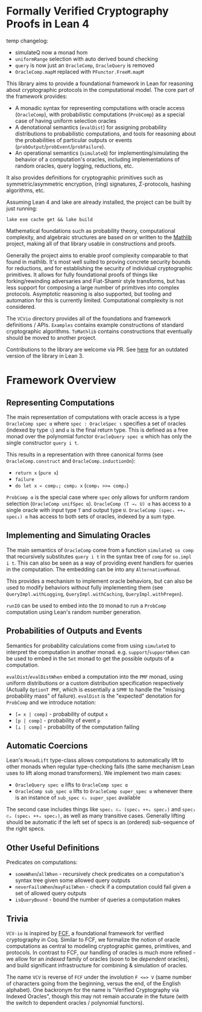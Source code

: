 # Formally Verified Cryptography Proofs in Lean 4

temp changelog:
  - simulateQ now a monad hom
  - `uniformRange` selection with auto derived bound checking
  - `query` is now just an `OracleComp`, `OracleQuery` is removed
  - `OracleComp.mapM` replaced with `PFunctor.FreeM.mapM`

This library aims to provide a foundational framework in Lean for reasoning about cryptographic protocols in the computational model. The core part of the framework provides:

* A monadic syntax for representing computations with oracle access (`OracleComp`), with probabilistic computations (`ProbComp`) as a special case of having uniform selection oracles
* A denotational semantics (`evalDist`) for assigning probability distributions to probabilistic computations, and tools for reasoning about the probabilities of particular outputs or events (`probOutput`/`probEvent`/`probFailure`).
* An operational semantics (`simulateQ`) for implementing/simulating the behavior of a computation's oracles, including implementations of random oracles, query logging, reductions, etc.

It also provides definitions for cryptographic primitives such as symmetric/asymmetric encryption, (ring) signatures, $\Sigma$-protocols, hashing algorithms, etc.

Assuming Lean 4 and lake are already installed, the project can be built by just running:

```
lake exe cache get && lake build
```

Mathematical foundations such as probability theory, computational complexity, and algebraic structures are based on or written to the [Mathlib](https://github.com/leanprover-community/mathlib4) project, making all of that library usable in constructions and proofs.

Generally the project aims to enable proof complexity comparable to that found in mathlib.
It's most well suited to proving concrete security bounds for reductions, and for establishing the security of individual cryptographic primitives.
It allows for fully foundational proofs of things like forking/rewinding adversaries and Fiat-Shamir style transforms, but has less support for composing a large number of primitives into complex protocols.
Asymptotic reasoning is also supported, but tooling and automation for this is currently limited.
Computational complexity is not considered.

The `VCVio` directory provides all of the foundations and framework definitions / APIs.
`Examples` contains example constructions of standard cryptographic algorithms.
`ToMathlib` contains constructions that eventually should be moved to another project.

Contributions to the library are welcome via PR.
See [here](https://github.com/dtumad/lean-crypto-formalization) for an outdated version of the library in Lean 3.

# Framework Overview

## Representing Computations

The main representation of computations with oracle access is a type `OracleComp spec α` where `spec : OracleSpec ι` specifies a set of oracles (indexed by type `ι`) and `α` is the final return type.
This is defined as a free monad over the polynomial functor `OracleQuery spec α` which has only the single constructor `query i t`.

This results in a representation with three canonical forms (see `OracleComp.construct` and `OracleComp.inductionOn`):

* `return x` (`pure x`)
* `failure`
* `do let x ← comp₁; comp₂ x` (`comp₁ >>= comp₂`)

`ProbComp α` is the special case where `spec` only allows for uniform random selection (`OracleComp unifSpec α`).
`OracleComp (T →ₒ U) α` has access to a single oracle with input type `T` and output type `U`.
`OracleComp (spec₁ ++ₒ spec₂) α` has access to both sets of oracles, indexed by a sum type.

## Implementing and Simulating Oracles

The main semantics of `OracleComp` come from a function `simulateQ so comp` that recursively substitutes `query i t` in the syntax tree of `comp` for `so.impl i t`.
This can also be seen as a way of providing event handlers for queries in the computation.
The embedding can be into any `AlternativeMonad`.

This provides a mechanism to implement oracle behaviors, but can also be used to modify behaviors without fully implementing them (see `QueryImpl.withLogging`, `QueryImpl.withCaching`, `QueryImpl.withPregen`).

`runIO` can be used to embed into the `IO` monad to run a `ProbComp` computation using Lean's random number generation.

## Probabilities of Outputs and Events

Semantics for probability calculations come from using `simulateQ` to interpret the computation in another monad.
e.g. `support`/`supportWhen` can be used to embed in the `Set` monad to get the possible outputs of a computation.

`evalDist`/`evalDistWhen` embed a computation into the `PMF` monad, using uniform distributions or a custom distribution specification respectively (Actually `OptionT PMF`, which is essentially a `SPMF` to handle the "missing probability mass" of failure).
`evalDist` is the "expected" denotation for `ProbComp` and we introduce notation:

* `[= x | comp]` - probability of output `x`
* `[p | comp]` - probability of event `p`
* `[⊥ | comp]` - probability of the computation failing

## Automatic Coercions

Lean's `MonadLift` type-class allows computations to automatically lift to other monads when regular type-checking fails (the same mechanism Lean uses to lift along monad transformers).
We implement two main cases:

* `OracleQuery spec α` lifts to `OracleComp spec α`
* `OracleComp sub_spec α` lifts to `OracleComp super_spec α` whenever there is an instance of `sub_spec ⊂ₒ super_spec` available

The second case includes things like `spec₁ ⊂ₒ (spec₁ ++ₒ spec₂)` and `spec₂ ⊂ₒ (spec₁ ++ₒ spec₂)`, as well as many transitive cases. Generally lifting should be automatic if the left set of specs is an (ordered) sub-sequence of the right specs.

## Other Useful Definitions

Predicates on computations:

* `someWhen`/`allWhen` - recursively check predicates on a computation's syntax tree given some allowed query outputs
* `neverFailsWhen`/`mayFailWhen` - check if a computation could fail given a set of allowed query outputs
* `isQueryBound` - bound the number of queries a computation makes

## Trivia

`VCV-io` is inspired by [FCF](https://github.com/adampetcher/fcf), a foundational framework for verified cryptography in Coq. Similar to FCF, we formalize the notion of oracle computations as central to modeling cryptographic games, primitives, and protocols. In contrast to FCF, our handling of oracles is much more refined - we allow for an *indexed* family of oracles (soon to be *dependent* oracles), and build significant infrastructure for combining & simulation of oracles.

The name `VCV` is reverse of `FCF` under the involution `F <=> V` (same number of characters going from the beginning, versus the end, of the English alphabet). One backronym for the name is "Verified Cryptography via Indexed Oracles", though this may not remain accurate in the future (with the switch to dependent oracles / polynomial functors).
